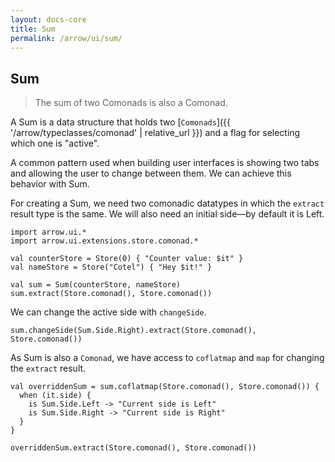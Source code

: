 ```yaml
---
layout: docs-core
title: Sum
permalink: /arrow/ui/sum/
---
```


## Sum

> The sum of two Comonads is also a Comonad.

A Sum is a data structure that holds two [`Comonads`]({{ '/arrow/typeclasses/comonad' | relative_url }}) and a flag for selecting which one is "active".

A common pattern used when building user interfaces is showing two tabs and allowing the user to change between them. We can achieve this behavior with Sum.

For creating a Sum, we need two comonadic datatypes in which the `extract` result type is the same. We will also need an initial side—by default it is Left.

```kotlin:ank
import arrow.ui.*
import arrow.ui.extensions.store.comonad.*

val counterStore = Store(0) { "Counter value: $it" }
val nameStore = Store("Cotel") { "Hey $it!" }

val sum = Sum(counterStore, nameStore)
sum.extract(Store.comonad(), Store.comonad())
```

We can change the active side with `changeSide`.

```kotlin:ank
sum.changeSide(Sum.Side.Right).extract(Store.comonad(), Store.comonad())
```

As Sum is also a `Comonad`, we have access to `coflatmap` and `map` for changing the `extract` result.

```kotlin:ank
val overriddenSum = sum.coflatmap(Store.comonad(), Store.comonad()) {
  when (it.side) {
    is Sum.Side.Left -> "Current side is Left"
    is Sum.Side.Right -> "Current side is Right"
  }
}

overriddenSum.extract(Store.comonad(), Store.comonad())
```
